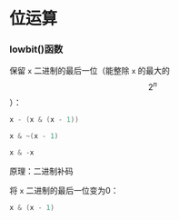 # 位运算

### lowbit()函数

保留 `x` 二进制的最后一位（能整除 `x` 的最大的 $$2^n$$）：

```java
x - (x & (x - 1))
```

```java
x & ~(x - 1)
```

```java
x & -x
```

原理：二进制补码



将 `x` 二进制的最后一位变为0：

```java
x & (x - 1)
```

